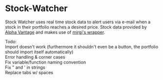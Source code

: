 # Stock-Watcher

Stock Watcher uses real time stock data to alert users via e-mail when a stock in their portfolio reaches a desired price. Stock data provided by [Alpha Vantage](www.alphavantage.co) and makes use of [mirgj's wrapper](https://github.com/mirgj/alphavantage-wrapper#readme).

Todo:  
  Import doesn't work (furthermore it shouldn't even be a button, the portfolio should import itself automatically)  
  Error handling & corner cases  
  Fix variable/function naming convention  
  Fix " and ' in strings  
  Replace tabs w/ spaces  
